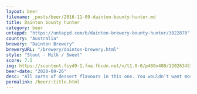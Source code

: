 ```yaml
---
layout: beer
filename: _posts/beer/2016-11-09-dainton-bounty-hunter.md
title: Dainton bounty hunter
category: beer
untappd: "https://untappd.com/b/dainton-brewery-bounty-hunter/3822870"
country: "Australia"
brewery: "Dainton Brewery"
breweryURL: "/brewery/dainton-brewery.html"
style: "Stout - Milk / Sweet"
score: 7.5
img: https://scontent.fsyd9-1.fna.fbcdn.net/v/t1.0-0/p480x480/120263451_10158639368903745_6145399859936254027_o.jpg?_nc_cat=108&_nc_sid=0be424&_nc_ohc=MzfgI-d43AUAX-6yyo0&_nc_ht=scontent.fsyd9-1.fna&tp=6&oh=89e4a2e8f42ecc2d95001699573c0938&oe=5F9472B8
beer-date: "2020-09-26"
desc: "All sorts of dessert flavours in this one. You wouldn’t want more than one, and probably at the end of the night"
permalink: /beer/:title.html
---
```


